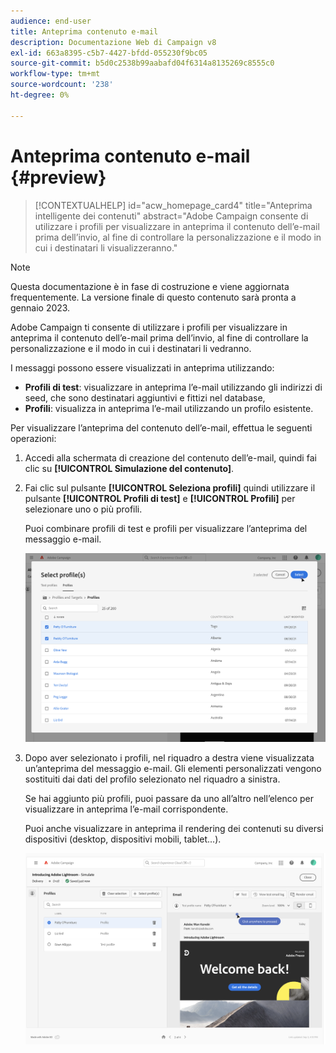```yaml
---
audience: end-user
title: Anteprima contenuto e-mail
description: Documentazione Web di Campaign v8
exl-id: 663a8395-c5b7-4427-bfdd-055230f9bc05
source-git-commit: b5d0c2538b99aabafd04f6314a8135269c8555c0
workflow-type: tm+mt
source-wordcount: '238'
ht-degree: 0%

---
```


# Anteprima contenuto e-mail {#preview}

>[!CONTEXTUALHELP]
>id="acw_homepage_card4"
>title="Anteprima intelligente dei contenuti"
>abstract="Adobe Campaign consente di utilizzare i profili per visualizzare in anteprima il contenuto dell’e-mail prima dell’invio, al fine di controllare la personalizzazione e il modo in cui i destinatari li visualizzeranno."

>[!NOTE]
>
>Questa documentazione è in fase di costruzione e viene aggiornata frequentemente. La versione finale di questo contenuto sarà pronta a gennaio 2023.

Adobe Campaign ti consente di utilizzare i profili per visualizzare in anteprima il contenuto dell’e-mail prima dell’invio, al fine di controllare la personalizzazione e il modo in cui i destinatari li vedranno.

I messaggi possono essere visualizzati in anteprima utilizzando:

* **Profili di test**: visualizzare in anteprima l’e-mail utilizzando gli indirizzi di seed, che sono destinatari aggiuntivi e fittizi nel database,
* **Profili**: visualizza in anteprima l’e-mail utilizzando un profilo esistente.

Per visualizzare l’anteprima del contenuto dell’e-mail, effettua le seguenti operazioni:

1. Accedi alla schermata di creazione del contenuto dell’e-mail, quindi fai clic su **[!UICONTROL Simulazione del contenuto]**.

1. Fai clic sul pulsante **[!UICONTROL Seleziona profili]** quindi utilizzare il pulsante **[!UICONTROL Profili di test]** e **[!UICONTROL Profili]** per selezionare uno o più profili.

   Puoi combinare profili di test e profili per visualizzare l’anteprima del messaggio e-mail.

   ![](assets/preview-profile.png)

1. Dopo aver selezionato i profili, nel riquadro a destra viene visualizzata un’anteprima del messaggio e-mail. Gli elementi personalizzati vengono sostituiti dai dati del profilo selezionato nel riquadro a sinistra.

   Se hai aggiunto più profili, puoi passare da uno all’altro nell’elenco per visualizzare in anteprima l’e-mail corrispondente.

   Puoi anche visualizzare in anteprima il rendering dei contenuti su diversi dispositivi (desktop, dispositivi mobili, tablet...).

   ![](assets/preview.png)
